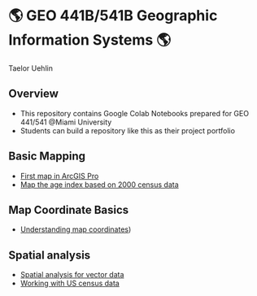 # :earth_americas: GEO 441B/541B Geographic Information Systems :earth_americas:

Taelor Uehlin

## Overview
- This repository contains Google Colab Notebooks prepared for GEO 441/541 @Miami University
- Students can build a repository like this as their project portfolio

## Basic Mapping

- [First map in ArcGIS Pro](https://github.com/tuehlin24/gis-project-portfolio-geo441-541b/blob/main/basic-mapping/week_01_assignment_template.ipynb)
- [Map the age index based on 2000 census data](https://github.com/jiashenyue/geo441-541/blob/main/basic-mapping/age-index-mapping.ipynb)

## Map Coordinate Basics

- [Understanding map coordinates](https://github.com/tuehlin24/gis-project-portfolio-geo441-541b/blob/main/map-coordinate-basics/understanding-coordinates.ipynb))

## Spatial analysis
- [Spatial analysis for vector data](https://github.com/tuehlin24/gis-project-portfolio-geo441-541b/blob/main/spatial%20analysis/%20Copy_of_week_10_assignment_template.ipynb) 
- [Working with US census data](https://github.com/tuehlin24/gis-project-portfolio-geo441-541b/blob/main/week_12_assignment_template.ipynb)
  
